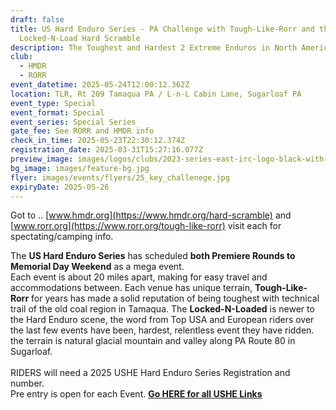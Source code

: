```yaml
---
draft: false
title: US Hard Enduro Series - PA Challenge with Tough-Like-Rorr and the
  Locked-N-Load Hard Scramble
description: The Toughest and Hardest 2 Extreme Enduros in North America
club:
  - HMDR
  - RORR
event_datetime: 2025-05-24T12:00:12.362Z
location: TLR, Rt 209 Tamaqua PA / L-n-L Cabin Lane, Sugarloaf PA
event_type: Special
event_format: Special
event_series: Special Series
gate_fee: See RORR and HMDR info
check_in_time: 2025-05-23T22:30:12.374Z
registration_date: 2025-03-31T15:27:16.077Z
preview_image: images/logos/clubs/2023-series-east-irc-logo-black-with-color-logos.png
bg_image: images/feature-bg.jpg
flyer: images/events/flyers/25_key_challenege.jpg
expiryDate: 2025-05-26
---
```

Got to .. [www.hmdr.org](https://www.hmdr.org/hard-scramble)  and [www.rorr.org](https://www.rorr.org/tough-like-rorr) visit each for spectating/camping info.

The **US Hard Enduro Series** has scheduled **both Premiere Rounds to Memorial Day Weekend** as a mega event.\
Each event is about 20 miles apart, making for easy travel and accommodations between. Each venue has unique terrain, **Tough-Like-Rorr** for years has made a solid reputation of being toughest with technical trail of the old coal region in Tamaqua. The **Locked-N-Loaded** is newer to the Hard Enduro scene, the word from Top USA and European riders over the last few events have been, hardest, relentless event they have ridden. the terrain is natural glacial mountain and valley along PA Route 80 in Sugarloaf.\
\
RIDERS will need a 2025 USHE Hard Enduro Series Registration and number. \
Pre entry is open for each Event.       **[Go HERE for all USHE Links](https://www.moto-tally.com/ushe/)**